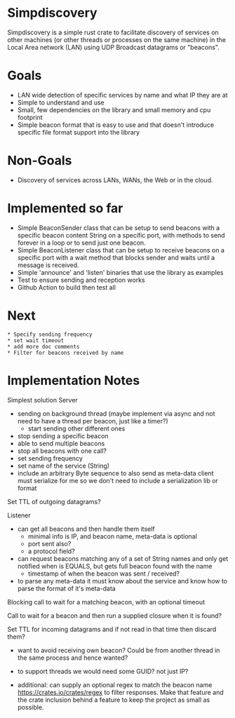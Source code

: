 # Simpdiscovery

Simpdiscovery is a simple rust crate to facilitate discovery of services on other machines (or other threads or
processes on the same machine) in the Local Area network (LAN) using UDP Broadcast datagrams or "beacons".

# Goals
* LAN wide detection of specific services by name and what IP they are at
* Simple to understand and use
* Small, few dependencies on the library and small memory and cpu footprint
* Simple beacon format that is easy to use and that doesn't introduce specific file format support into the library

# Non-Goals
* Discovery of services across LANs, WANs, the Web or in the cloud.
  
# Implemented so far
* Simple BeaconSender class that can be setup to send beacons with a specific beacon content String on a specific port,
  with methods to send forever in a loop or to send just one beacon.
* Simple BeaconListener class that can be setup to receive beacons on a specific port with a wait method 
  that blocks sender and waits until a message is received.
* Simple 'announce' and 'listen' binaries that use the library as examples
* Test to ensure sending and reception works
* Github Action to build then test all

# Next
    * Specify sending frequency
    * set wait timeout
    * add more doc comments
    * Filter for beacons received by name

# Implementation Notes
Simplest solution
Server
- sending on background thread
  (maybe implement via async and not need to have a thread per beacon, just like a timer?)
  - start sending other different ones
- stop sending a specific beacon
- able to send multiple beacons
- stop all beacons with one call?
- set sending frequency
- set name of the service (String)
- include an arbitrary Byte sequence to also send as meta-data
    client must serialize for me so we don't need to include a serialization lib or format
      
Set TTL of outgoing datagrams?


Listener
- can get all beacons and then handle them itself
  - minimal info is IP, and beacon name, meta-data is optional
  - port sent also?
  - a protocol field?
- can request beacons matching any of a set of String names and only get notified when is EQUALS, but gets full beacon found with the name
  - timestamp of when the beacon was sent / received?
- to parse any meta-data it must know about the service and know how to parse
the format of it's meta-data
  
Blocking call to wait for a matching beacon, with an optional timeout

Call to wait for a beacon and then run a supplied closure when it is found?

Set TTL for incoming datagrams and if not read in that time then discard them?


- want to avoid receiving own beacon? Could be from another thread in the same process and hence wanted?
- to support threads we would need some GUID? not just IP?

- additional: can supply an optional regex to match the beacon name  
  https://crates.io/crates/regex
  to filter responses.
Make that feature and the crate inclusion behind a feature to keep the 
project as small as possible.